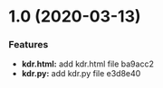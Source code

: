 #  1.0 (2020-03-13)


### Features

* **kdr.html:** add kdr.html file ba9acc2
* **kdr.py:** add kdr.py file e3d8e40



